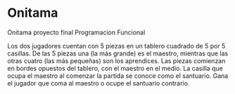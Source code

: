 # Onitama
 Onitama proyecto final Programacion Funcional

 Los dos jugadores cuentan con 5 piezas en un tablero cuadrado de 5 por 5
 casillas. De las 5 piezas una (la más grande) es el maestro, mientras que las
 otras cuatro (las más pequeñas) son los aprendices. Las piezas comienzan
 en bordes opuestos del tablero, con el maestro en el medio. La casilla que
 ocupa el maestro al comenzar la partida se conoce como el santuario. Gana
 el jugador que coma al maestro o ocupe el santuario contrario.